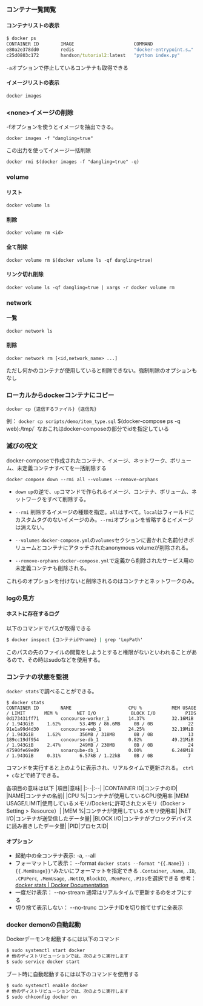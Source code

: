 ### コンテナ一覧閲覧
#### コンテナリストの表示
```cmd
$ docker ps
CONTAINER ID        IMAGE                      COMMAND                  CREATED             STATUS                    PORTS                               NAMES
e80a2e378dd0        redis                      "docker-entrypoint.s…"   4 days ago          Exited (255) 2 days ago   0.0.0.0:6379->6379/tcp              redis
c25d0803c172        handson/tutorial2:latest   "python index.py"        3+++++++++++++++++++++++++++++++++++12 days ago         Exited (255) 2 days ago   0.0.0.0:8080->8080/tcp              tutorial2_application_1
```
`-a`オプションで停止しているコンテナも取得できる

#### イメージリストの表示
```cmd
docker images
```

### \<none>イメージの削除
-fオプションを使うとイメージを抽出できる。
```
docker images -f "dangling=true"
```
この出力を使ってイメージ一括削除
```
docker rmi $(docker images -f "dangling=true" -q)
```

### volume
#### リスト
```
docker volume ls
```
#### 削除
```
docker volume rm <id>
```
#### 全て削除
```
docker volume rm $(docker volume ls -qf dangling=true)
```
#### リンク切れ削除
```
docker volume ls -qf dangling=true | xargs -r docker volume rm
```

### network
#### 一覧
```
docker network ls
```
#### 削除
```
docker network rm [<id,network_name> ...]
```
ただし何かのコンテナが使用していると削除できない。強制削除のオプションもなし
### ローカルからdockerコンテナにコピー
```
docker cp {送信するファイル} {送信先}
```
例：
`docker cp scripts/demo/item_type.sql` $(docker-compose ps -q web):/tmp/`
なおこれはdocker-composeの部分でidを指定している
### 滅びの呪文

docker-composeで作成されたコンテナ、イメージ、ネットワーク、ボリューム、未定義コンテナすべてを一括削除する
```
docker compose down --rmi all --volumes --remove-orphans
```
* `down`
    `up`の逆で、`up`コマンドで作られるイメージ、コンテナ、ボリューム、ネットワークをすべて削除する。
* `--rmi`
    削除するイメージの種類を指定。`all`はすべて。`local`はフィールドにカスタムタグのないイメージのみ。`--rmi`オプションを省略するとイメージは消えない。

* `--volumes`
    `docker-compose.yml`の`volumes`セクションに書かれた名前付きボリュームとコンテナにアタッチされたanonymous volumeが削除される。
* `--remove-orphans`
    `docker-compose.yml`で定義から削除されたサービス用の未定義コンテナも削除される。
    
これらのオプションを付けないと削除されるのはコンテナとネットワークのみ。

### logの見方
#### ホストに存在するログ
以下のコマンドでパスが取得できる
```cmd
$ docker inspect {コンテナidやname} | grep 'LopPath'
```
このパスの先のファイルの閲覧をしようとすると権限がないといわれることがあるので、その時はsudoなどを使用する。

### コンテナの状態を監視
`docker stats`で調べることができる。
```
$ docker stats
CONTAINER ID        NAME                     CPU %           MEM USAGE / LIMIT       MEM %       NET I/O             BLOCK I/O           PIDS
0d173431ff71        concourse-worker_1       14.37%          32.16MiB / 1.943GiB     1.62%       53.4MB / 86.6MB     0B / 0B             22
91e1a99d4d30        concourse-web_1          24.25%          32.19MiB / 1.943GiB     1.62%       356MB / 318MB       0B / 0B             13
189cc19df954        concourse-db_1           0.82%           49.21MiB / 1.943GiB     2.47%       249MB / 230MB       0B / 0B             24
47590fe69e09        sonarqube-db_1           0.00%           6.246MiB / 1.943GiB     0.31%       6.57kB / 1.22kB     0B / 0B             7
```
コマンドを実行すると上のように表示され、リアルタイムで更新される。
`ctrl + c`などで終了できる。

各項目の意味は以下
|項目|意味|
|:--|:--|
|CONTAINER ID|コンテナのID|
|NAME|コンテナの名前|
|CPU %|コンテナが使用しているCPU使用率
|MEM USAGE/LIMIT|使用しているメモリ/Dockerに許可されたメモリ（Docker > Setting > Resource）|
|MEM %|コンテナが使用しているメモリ使用率|
|NET I/O|コンテナが送受信したデータ量|
|BLOCK I/O|コンテナがブロックデバイスに読み書きしたデータ量|
|PID|プロセスID|
#### オプション
* 起動中の全コンテナ表示: -a, --all
* フォーマットして表示： --format
    `docker stats --format "{{.Name}} : {{.MemUsage}}"`みたいにフォーマットを指定できる
    `.Container`, `.Name`, `.ID`, `.CPUPerc`, `.MemUsage`, `.NetIO`, `BlockIO`, `.MemPerc`, `.PIDs`を選択できる
    参考：[docker stats | Docker Documentation](https://docs.docker.com/engine/reference/commandline/stats/#formatting)
* 一度だけ表示： --no-stream
    通常はリアルタイムで更新するのをオフにする
* 切り捨て表示しない： --no-trunc
    コンテナIDを切り捨てせずに全表示

### docker demonの自動起動
Dockerデーモンを起動するには以下のコマンド
```cmd
$ sudo systemctl start docker
# 他のディストリビューションでは、次のように実行します
$ sudo service docker start
```
ブート時に自動起動するには以下のコマンドを使用する
```cmd
$ sudo systemctl enable docker
# 他のディストリビューションでは、次のように実行します
$ sudo chkconfig docker on
```